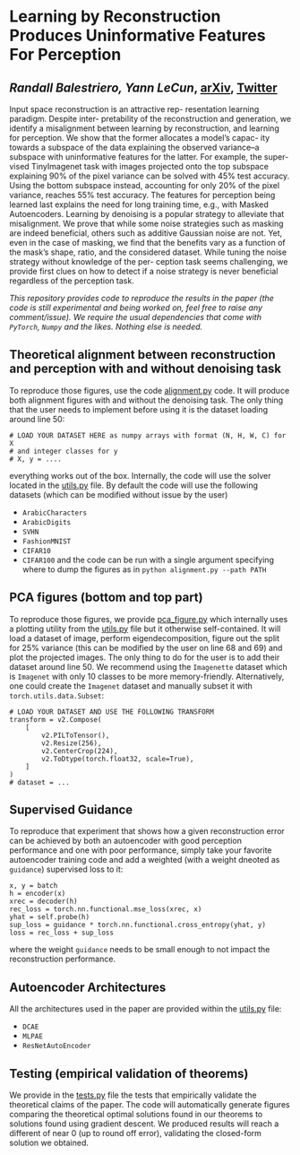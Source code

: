 # Learning by Reconstruction Produces Uninformative Features For Perception
## *Randall Balestriero, Yann LeCun*, [arXiv](https://arxiv.org/abs/2402.11337), [Twitter](https://twitter.com/randall_balestr/status/)

Input space reconstruction is an attractive rep-
resentation learning paradigm. Despite inter-
pretability of the reconstruction and generation,
we identify a misalignment between learning by
reconstruction, and learning for perception. We
show that the former allocates a model’s capac-
ity towards a subspace of the data explaining the
observed variance–a subspace with uninformative
features for the latter. For example, the super-
vised TinyImagenet task with images projected
onto the top subspace explaining 90% of the pixel
variance can be solved with 45% test accuracy.
Using the bottom subspace instead, accounting
for only 20% of the pixel variance, reaches 55%
test accuracy. The features for perception being
learned last explains the need for long training
time, e.g., with Masked Autoencoders. Learning
by denoising is a popular strategy to alleviate that
misalignment. We prove that while some noise
strategies such as masking are indeed beneficial,
others such as additive Gaussian noise are not.
Yet, even in the case of masking, we find that the
benefits vary as a function of the mask’s shape,
ratio, and the considered dataset. While tuning
the noise strategy without knowledge of the per-
ception task seems challenging, we provide first
clues on how to detect if a noise strategy is never
beneficial regardless of the perception task.


*This repository provides code to reproduce the results in the paper (the code is still experimental and being worked on, feel free to raise any comment/issue). We require the usual dependencies that come with `PyTorch`, `Numpy` and the likes. Nothing else is needed.*

## Theoretical alignment between reconstruction and perception with and without denoising task

To reproduce those figures, use the code [alignment.py](./alignment.py) code. It will produce both alignment figures with and without the denoising task. The only thing that the user needs to implement before using it is the dataset loading around line 50:
```
# LOAD YOUR DATASET HERE as numpy arrays with format (N, H, W, C) for X
# and integer classes for y
# X, y = ....
```
everything works out of the box. Internally, the code will use the solver located in the [utils.py](utils.py) file.
By default the code will use the following datasets (which can be modified without issue by the user)
- `ArabicCharacters`
- `ArabicDigits`
- `SVHN`
- `FashionMNIST`
- `CIFAR10`
- `CIFAR100`
and the code can be run with a single argument specifying where to dump the figures as in `python alignment.py --path PATH`

## PCA figures (bottom and top part)

To reproduce those figures, we provide [pca_figure.py](pca_figure.py) which internally uses a plotting utility from the [utils.py](utils.py) file but it otherwise self-contained. It will load a dataset of image, perform eigendecomposition, figure out the split for 25% variance (this can be modified by the user on line 68 and 69) and plot the projected images. The only thing to do for the user is to add their dataset around line 50. We recommend using the `Imagenette` dataset which is `Imagenet` with only 10 classes to be more memory-friendly. Alternatively, one could create the `Imagenet` dataset and manually subset it with `torch.utils.data.Subset`:
```
# LOAD YOUR DATASET AND USE THE FOLLOWING TRANSFORM
transform = v2.Compose(
    [
        v2.PILToTensor(),
        v2.Resize(256),
        v2.CenterCrop(224),
        v2.ToDtype(torch.float32, scale=True),
    ]
)
# dataset = ...
```

## Supervised Guidance 

To reproduce that experiment that shows how a given reconstruction error can be achieved by both an autoencoder with good perception performance and one with poor performance, simply take your favorite autoencoder training code and add a weighted (with a weight dneoted as `guidance`) supervised loss to it:
```
x, y = batch
h = encoder(x)
xrec = decoder(h)
rec_loss = torch.nn.functional.mse_loss(xrec, x)
yhat = self.probe(h)
sup_loss = guidance * torch.nn.functional.cross_entropy(yhat, y)
loss = rec_loss + sup_loss
```
where the weight `guidance` needs to be small enough to not impact the reconstruction performance.

## Autoencoder Architectures

All the architectures used in the paper are provided within the [utils.py](utils.py) file:
- `DCAE`
- `MLPAE`
- `ResNetAutoEncoder`

## Testing (empirical validation of theorems)

We provide in the [tests.py](tests.py) file the tests that empirically validate the theoretical claims of the paper. The code will automatically generate figures comparing the theoretical optimal solutions found in our theorems to solutions found using gradient descent. We produced results will reach a different of near 0 (up to round off error), validating the closed-form solution we obtained.